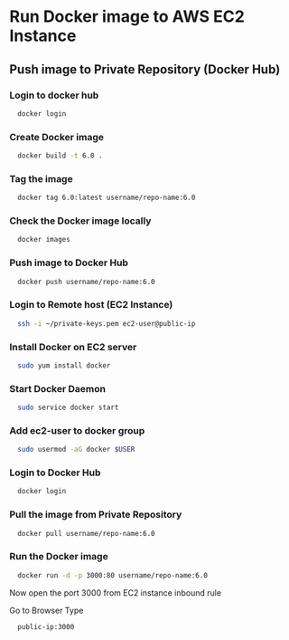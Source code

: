# Run Docker image to AWS EC2 Instance


## Push image to Private Repository (Docker Hub)

### Login to docker hub
```sh
  docker login
```

### Create Docker image
```sh
  docker build -t 6.0 .
```

### Tag the image
```sh
  docker tag 6.0:latest username/repo-name:6.0
```

### Check the Docker image locally
```sh
  docker images
```

### Push image to Docker Hub
```sh
  docker push username/repo-name:6.0
```


### Login to Remote host (EC2 Instance)
```sh
  ssh -i ~/private-keys.pem ec2-user@public-ip
```

### Install Docker on EC2 server
```sh
  sudo yum install docker
```

### Start Docker Daemon
```sh
  sudo service docker start
```

### Add ec2-user to docker group
```sh
  sudo usermod -aG docker $USER
```

### Login to Docker Hub
```sh
  docker login
```

### Pull the image from Private Repository
```sh
  docker pull username/repo-name:6.0
```

### Run the Docker image
```sh
  docker run -d -p 3000:80 username/repo-name:6.0
```

Now open the port 3000 from EC2 instance inbound rule

Go to Browser
Type
```sh
  public-ip:3000
```
